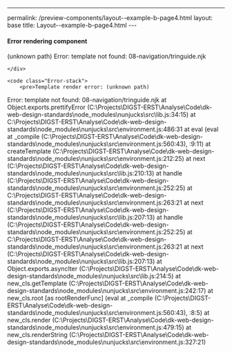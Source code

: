 --- 
permalink: /preview-components/layout--example-b-page4.html
layout: base 
title: Layout--example-b-page4.html
---<!DOCTYPE html>
<html lang="en-US" dir="ltr" class="no-js">
<head>
    <meta charset="UTF-8">
    <meta name="viewport" content="width=device-width, initial-scale=1">
    <script>
    window.frctl = {
        env: 'static'
    };
    </script>
    <script>var cl = document.querySelector('html').classList; cl.remove('no-js'); cl.add('has-js');</script>
    <link rel="shortcut icon" href="../../themes/mandelbrot/favicon.ico" type="image/ico">

<link rel="stylesheet" href="../../themes/mandelbrot/css/white.css?cachebust=1.2.0" type="text/css">


<title>Error rendering component layout--example-b-page4 | Frontend Styleguide</title>

</head>
<body>



<div class="Frame Frame--full" id="frame">


<div class="Error Error--render">
    <h4 class="Error-title">Error rendering component</h4>
    <div class="Error-message Prose">
        <p>(unknown path)
  Error: template not found: 08-navigation/tringuide.njk</p>

    </div>
    
    <code class="Error-stack">
        <pre>Template render error: (unknown path)
  Error: template not found: 08-navigation/tringuide.njk
    at Object.exports.prettifyError (C:\Projects\DIGST-ERST\Analyse\Code\dk-web-design-standards\node_modules\nunjucks\src\lib.js:34:15)
    at C:\Projects\DIGST-ERST\Analyse\Code\dk-web-design-standards\node_modules\nunjucks\src\environment.js:486:31
    at eval (eval at _compile (C:\Projects\DIGST-ERST\Analyse\Code\dk-web-design-standards\node_modules\nunjucks\src\environment.js:560:43), <anonymous>:9:11)
    at createTemplate (C:\Projects\DIGST-ERST\Analyse\Code\dk-web-design-standards\node_modules\nunjucks\src\environment.js:212:25)
    at next (C:\Projects\DIGST-ERST\Analyse\Code\dk-web-design-standards\node_modules\nunjucks\src\lib.js:210:13)
    at handle (C:\Projects\DIGST-ERST\Analyse\Code\dk-web-design-standards\node_modules\nunjucks\src\environment.js:252:25)
    at C:\Projects\DIGST-ERST\Analyse\Code\dk-web-design-standards\node_modules\nunjucks\src\environment.js:263:21
    at next (C:\Projects\DIGST-ERST\Analyse\Code\dk-web-design-standards\node_modules\nunjucks\src\lib.js:207:13)
    at handle (C:\Projects\DIGST-ERST\Analyse\Code\dk-web-design-standards\node_modules\nunjucks\src\environment.js:252:25)
    at C:\Projects\DIGST-ERST\Analyse\Code\dk-web-design-standards\node_modules\nunjucks\src\environment.js:263:21
    at next (C:\Projects\DIGST-ERST\Analyse\Code\dk-web-design-standards\node_modules\nunjucks\src\lib.js:207:13)
    at Object.exports.asyncIter (C:\Projects\DIGST-ERST\Analyse\Code\dk-web-design-standards\node_modules\nunjucks\src\lib.js:214:5)
    at new_cls.getTemplate (C:\Projects\DIGST-ERST\Analyse\Code\dk-web-design-standards\node_modules\nunjucks\src\environment.js:242:17)
    at new_cls.root [as rootRenderFunc] (eval at _compile (C:\Projects\DIGST-ERST\Analyse\Code\dk-web-design-standards\node_modules\nunjucks\src\environment.js:560:43), <anonymous>:8:5)
    at new_cls.render (C:\Projects\DIGST-ERST\Analyse\Code\dk-web-design-standards\node_modules\nunjucks\src\environment.js:479:15)
    at new_cls.renderString (C:\Projects\DIGST-ERST\Analyse\Code\dk-web-design-standards\node_modules\nunjucks\src\environment.js:327:21)</pre>
    </code>
    
</div>


</div>




<script src="../../themes/mandelbrot/js/mandelbrot.js?cachebust=1.2.0"></script>



</body>
</html>
